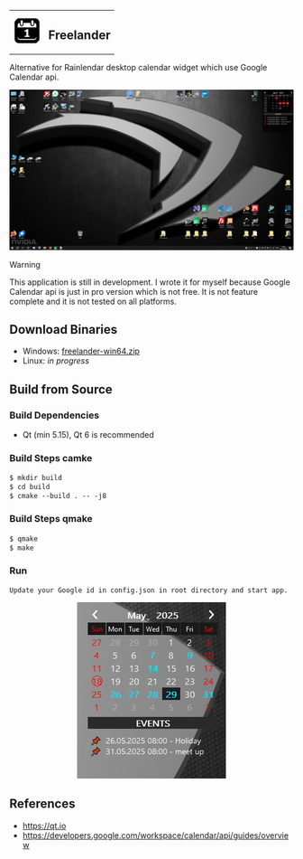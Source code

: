 <table>
  <tr>
    <td>
      <img src="https://raw.githubusercontent.com/pavelkral/freelander/refs/heads/main/resource/icons/micon.png" width="48" height="48">
    </td>
    <td>
      <h2> Freelander </h2>
    </td>
  </tr>
</table>

Alternative for Rainlendar desktop calendar widget which use Google Calendar api.

![Image](https://github.com/pavelkral/Freelander/raw/main/media/freelander2.png)


> [!WARNING]
> This application is still in development. I wrote it for myself because Google Calendar api is just in pro version which is not free. 
> It is not feature complete and it is not tested on all platforms. 


## Download Binaries

- Windows: [freelander-win64.zip](https://github.com/pavelkral/Freelander/releases/tag/Alpha)
- Linux: *in progress*

## Build from Source

### Build Dependencies

- Qt (min 5.15), Qt 6 is recommended

### Build Steps camke
```
$ mkdir build
$ cd build
$ cmake --build . -- -j8
```
### Build Steps qmake
```
$ qmake
$ make
```


### Run
```
Update your Google id in config.json in root directory and start app.
```

<p align=center>
  <img src="https://github.com/pavelkral/Freelander/raw/main/media/freelander-alpha.png">
</p>

## References

- https://qt.io
- https://developers.google.com/workspace/calendar/api/guides/overview
